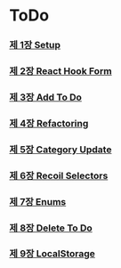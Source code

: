 # ToDo

### [제 1장 Setup](https://delicate-credit-20c.notion.site/1-Setup-8771dd903a674439b9323f781decb38a)

### [제 2장 React Hook Form](https://delicate-credit-20c.notion.site/2-React-Hook-Form-9986912c836544478b47e3621909f283)

### [제 3장 Add To Do](https://delicate-credit-20c.notion.site/3-Add-To-Do-759fcd0d12e6436999a69636a39e7e20)

### [제 4장 Refactoring](https://delicate-credit-20c.notion.site/4-Refactoring-793ce41f72a741a3b4eefc7baf888dc5)

### [제 5장 Category Update](https://delicate-credit-20c.notion.site/5-Category-Update-1e9c92381163491e83b508831b8abdb2)

### [제 6장 Recoil Selectors](https://delicate-credit-20c.notion.site/6-Recoil-Selectors-eb3bde6122c740f99851c6134299900e)

### [제 7장 Enums](https://delicate-credit-20c.notion.site/7-Enums-5126c87f5e4d4a669fb2a3c030d97612)

### [제 8장 Delete To Do](https://delicate-credit-20c.notion.site/8-Delete-To-Do-b5dd14aaaff24d3e86b5c168259bdfac)

### [제 9장 LocalStorage](https://delicate-credit-20c.notion.site/9-LocalStorage-e7aa7f9e589046958c0211880c054701)
